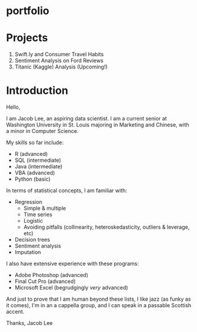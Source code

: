 # portfolio

# Projects
1. Swift.ly and Consumer Travel Habits
2. Sentiment Analysis on Ford Reviews
3. Titanic (Kaggle) Analysis (Upcoming!)


# Introduction

Hello,

I am Jacob Lee, an aspiring data scientist. I am a current senior at Washington University in St. Louis majoring in Marketing and Chinese, with a minor in Computer Science.

My skills so far include:
* R (advanced)
* SQL (intermediate)
* Java (intermediate)
* VBA (advanced)
* Python (basic)

In terms of statistical concepts, I am familiar with:

* Regression
  * Simple & multiple
  * Time series
  * Logistic
  * Avoiding pitfalls (collinearity, heteroskedasticity, outliers & leverage, etc)
* Decision trees
* Sentiment analysis
* Imputation

I also have extensive experience with these programs:

* Adobe Photoshop (advanced)
* Final Cut Pro (advanced)
* Microsoft Excel (begrudgingly *very* advanced)

And just to prove that I am human beyond these lists, I like jazz (as funky as it comes), I'm in an a cappella group, and I can speak in a passable Scottish accent.

Thanks,
Jacob Lee
